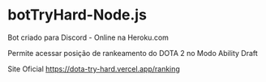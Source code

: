 # botTryHard-Node.js

Bot criado para Discord - Online na Heroku.com

Permite acessar posição de rankeamento do DOTA 2 no Modo Ability Draft

Site Oficial https://dota-try-hard.vercel.app/ranking
